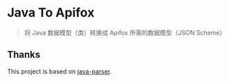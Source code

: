 # Java To Apifox

> 将 Java 数据模型（类）转换成 Apifox 所需的数据模型（JSON Scheme）

## Thanks

This project is based on [java-parser](https://github.com/jhipster/prettier-java/tree/main/packages/java-parser).
